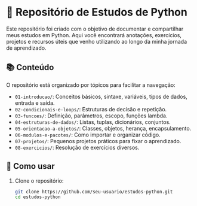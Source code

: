 # 🐍 Repositório de Estudos de Python

Este repositório foi criado com o objetivo de documentar e compartilhar meus estudos em Python. Aqui você encontrará anotações, exercícios, projetos e recursos úteis que venho utilizando ao longo da minha jornada de aprendizado.

## 📚 Conteúdo

O repositório está organizado por tópicos para facilitar a navegação:

- `01-introducao/`: Conceitos básicos, sintaxe, variáveis, tipos de dados, entrada e saída.
- `02-condicionais-e-loops/`: Estruturas de decisão e repetição.
- `03-funcoes/`: Definição, parâmetros, escopo, funções lambda.
- `04-estruturas-de-dados/`: Listas, tuplas, dicionários, conjuntos.
- `05-orientacao-a-objetos/`: Classes, objetos, herança, encapsulamento.
- `06-modulos-e-pacotes/`: Como importar e organizar código.
- `07-projetos/`: Pequenos projetos práticos para fixar o aprendizado.
- `08-exercicios/`: Resolução de exercícios diversos.

## 🚀 Como usar

1. Clone o repositório:
   ```bash
   git clone https://github.com/seu-usuario/estudos-python.git
   cd estudos-python
